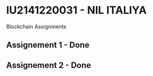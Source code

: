 # IU2141220031 - NIL ITALIYA

Blockchain Assignments

## Assignement 1 - Done
## Assignement 2 - Done
